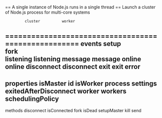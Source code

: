 == A single instance of Node.js runs in a single thread
== Launch a cluster of Node.js process for multi-core systems

             cluster          worker
====================================================
events       setup            
             fork             
             listening        listening
						 message          message
						 online           online
						 disconnect       disconnect
						 exit             exit
						                  error
----------------------------------------------------
properties   isMaster         id
             isWorker         process
						 settings         exitedAfterDisconnect
						 worker
						 workers
						 schedulingPolicy
----------------------------------------------------
methods      disconnect       isConnected
             fork             isDead
						 setupMaster      kill
						                  send
															
